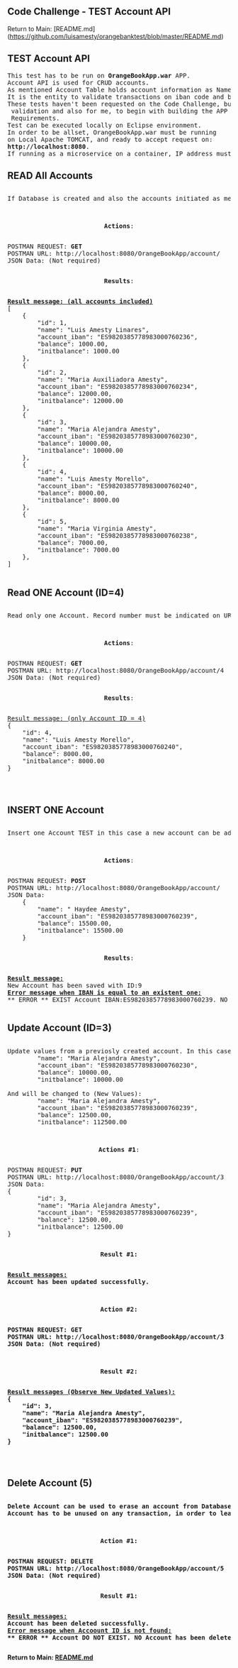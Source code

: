 ## Code Challenge - TEST Account API
Return to Main: [README.md] (https://github.com/luisamesty/orangebanktest/blob/master/README.md)
## <b>TEST Account API</b>
<pre>
This test has to be run on <b>OrangeBookApp.war</b> APP.
Account API is used for CRUD accounts.
As mentioned Account Table holds account information as Name, IBAN, initial balance and current balance.
It is the entity to validate transactions on iban code and balance.
These tests haven't been requested on the Code Challenge, but i think it was neccesary for transaction
 validation and also for me, to begin with building the APP in order to be familiarized with Test Challenge 
 Requirements. 
Test can be executed locally on Eclipse environment. 
In order to be allset, OrangeBookApp.war must be running
on Local Apache TOMCAT, and ready to accept request on:
<b>http://localhost:8080</b>. 
If running as a microservice on a container, IP address must be changed.
</pre>
## <b>READ All Accounts</b>
<pre><pre>
If Database is created and also the accounts initiated as mentioned before on PostgreSQL chapter, then you can read all stored accounts coming from <b>Account.json</b> File using <b>InitDBTables.java</b> program.
</pre>
<center><b>Actions</b>:</center>
<pre>
POSTMAN REQUEST: <b>GET</b>
POSTMAN URL: http://localhost:8080/OrangeBookApp/account/
JSON Data: (Not required)
</pre>
<center><b><b>Results</b></b>:</center>
<pre>
<u><b>Result message: (all accounts included)</b></u> 
[
    {
        "id": 1,
        "name": "Luis Amesty Linares",
        "account_iban": "ES9820385778983000760236",
        "balance": 1000.00,
        "initbalance": 1000.00
    },
    {
        "id": 2,
        "name": "Maria Auxiliadora Amesty",
        "account_iban": "ES9820385778983000760234",
        "balance": 12000.00,
        "initbalance": 12000.00
    },
    {
        "id": 3,
        "name": "Maria Alejandra Amesty",
        "account_iban": "ES9820385778983000760230",
        "balance": 10000.00,
        "initbalance": 10000.00
    },
    {
        "id": 4,
        "name": "Luis Amesty Morello",
        "account_iban": "ES9820385778983000760240",
        "balance": 8000.00,
        "initbalance": 8000.00
    },
    {
        "id": 5,
        "name": "Maria Virginia Amesty",
        "account_iban": "ES9820385778983000760238",
        "balance": 7000.00,
        "initbalance": 7000.00
    },
]
</pre></pre>

## <b>Read ONE Account (ID=4)</b>
<pre><pre>
Read only one Account. Record number must be indicated on URL.
</pre>
<center><b>Actions</b>:</center>
<pre>
POSTMAN REQUEST: <b>GET</b>
POSTMAN URL: http://localhost:8080/OrangeBookApp/account/4
JSON Data: (Not required)
</pre>
<center><b>Results</b>:</center>
<pre>
<u>Result message: (only Account ID = 4)</u> 
{
    "id": 4,
    "name": "Luis Amesty Morello",
    "account_iban": "ES9820385778983000760240",
    "balance": 8000.00,
    "initbalance": 8000.00
}

</pre></pre>

## <b>INSERT ONE Account</b>
<pre><pre>
Insert one Account TEST in this case a new account can be added to Account table. Next sequence ID is taken.
</pre>
<center><b>Actions</b>:</center>
<pre>
POSTMAN REQUEST: <b>POST</b>
POSTMAN URL: http://localhost:8080/OrangeBookApp/account/
JSON Data: 
    {
        "name": " Haydee Amesty",
        "account_iban": "ES9820385778983000760239",
        "balance": 15500.00,
        "initbalance": 15500.00
    }
</pre>
<center><b>Results</b>:</center>
<pre>
<u><b>Result message:</b></u> 
New Account has been saved with ID:9
<u><b>Error message when IBAN is equal to an existent one:</b></u>
** ERROR ** EXIST Account IBAN:ES9820385778983000760239. NO Account has been saved with ID:0
</pre></pre>

## <b>Update Account (ID=3)</b>
<pre><pre>
Update values from a previosly created account. In this case we show account id 3 (Previos Values):
        "name": "Maria Alejandra Amesty",
        "account_iban": "ES9820385778983000760230",
        "balance": 10000.00,
        "initbalance": 10000.00
        
And will be changed to (New Values):
        "name": "Maria Alejandra Amesty",
        "account_iban": "ES9820385778983000760239",
        "balance": 12500.00,
        "initbalance": 112500.00
</pre>
<center><b>Actions #1</b>:</center>
<pre>
POSTMAN REQUEST: <b>PUT</b>
POSTMAN URL: http://localhost:8080/OrangeBookApp/account/3
JSON Data:
{
        "id": 3,
        "name": "Maria Alejandra Amesty",
        "account_iban": "ES9820385778983000760239",
        "balance": 12500.00,
        "initbalance": 12500.00
}
</pre>
<center><b>Result #1</>:</center>
<pre>
<u>Result messages:</u> 
<b>Account has been updated successfully.</b>

</pre>
<center><b>Action #2</b>:</center>
<pre>
POSTMAN REQUEST: <b>GET</b>
POSTMAN URL: http://localhost:8080/OrangeBookApp/account/3
JSON Data: (Not required)

</pre>
<center><b>Result #2</b>:</center>
<pre>
<u>Result messages (Observe New Updated Values):</u> 
{
    "id": 3,
    "name": "Maria Alejandra Amesty",
    "account_iban": "ES9820385778983000760239",
    "balance": 12500.00,
    "initbalance": 12500.00
}


</pre></pre>
## <b>Delete Account (5)</b>
<pre><pre>
Delete Account can be used to erase an account from Database.
Account has to be unused on any transaction, in order to leave data consistency.
</pre>
<center>Action #1:</center>
<pre>
POSTMAN REQUEST: <b>DELETE</b>
POSTMAN URL: http://localhost:8080/OrangeBookApp/account/5
JSON Data: (Not required)
</pre>
<center>Result #1:</center>
<pre>
<u>Result messages:</u> 
<b>Account has been deleted successfully.</b>
<u>Error message when Accoount ID is not found:</u>
<b>** ERROR ** Account DO NOT EXIST. NO Account has been deleted with ID:8</b>
</pre></pre>

Return to Main: [README.md](https://github.com/luisamesty/orangebanktest/blob/master/README.md)